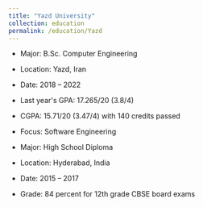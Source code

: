 ```yaml
---
title: "Yazd University"
collection: education
permalink: /education/Yazd
---
```


* Major: B.Sc. Computer Engineering
* Location: Yazd, Iran
* Date: 2018 – 2022
* Last year's GPA: 17.265/20 (3.8/4)
* CGPA: 15.71/20 (3.47/4) with 140 credits passed
* Focus: Software Engineering


* Major: High School Diploma
* Location: Hyderabad, India
* Date: 2015 – 2017
* Grade: 84 percent for 12th grade CBSE board exams

